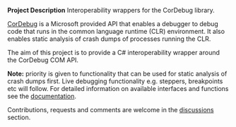 **Project Description**
Interoperability wrappers for the CorDebug library.

[CorDebug](http://msdn.microsoft.com/en-us/library/ms404520%28v=vs.110%29.aspx) is a Microsoft provided API that enables a debugger to debug code that runs in the common language runtime (CLR) environment. It also enables static analysis of crash dumps of processes running the CLR.

The aim of this project is to provide a C# interoperability wrapper around the CorDebug COM API.

**Note:** priority is given to functionality that can be used for static analysis of crash dumps first. Live debugging functionality e.g. steppers, breakpoints etc will follow. For detailed information on available interfaces and functions see the [documentation](https://cordebug.codeplex.com/documentation).

Contributions, requests and comments are welcome in the [discussions](https://cordebug.codeplex.com/discussions) section.

